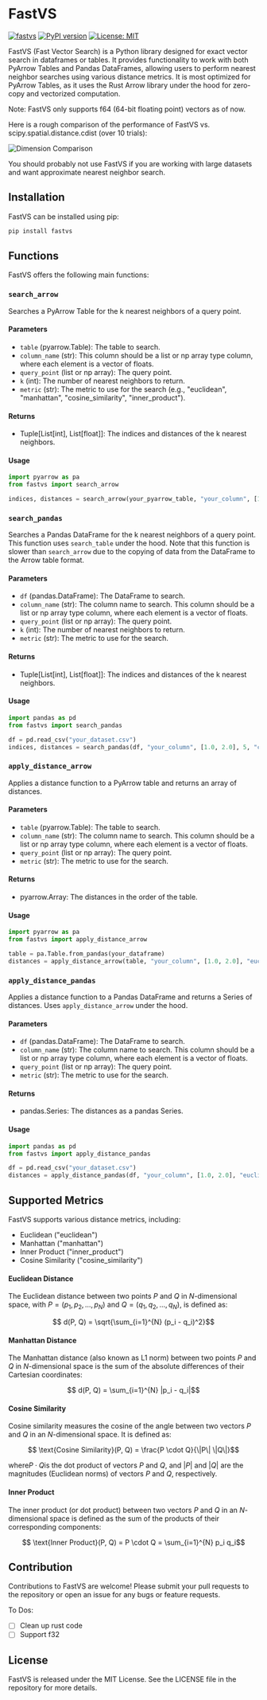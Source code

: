 # FastVS

[![fastvs](https://github.com/dm4ml/fastvs/workflows/CI/badge.svg)](https://github.com/dm4ml/fastvs/actions?query=workflow:"CI")
[![PyPI version](https://badge.fury.io/py/fastvs.svg?branch=main&kill_cache=1)](https://badge.fury.io/py/fastvs)
[![License: MIT](https://img.shields.io/badge/License-MIT-yellow.svg)](https://opensource.org/licenses/MIT)

FastVS (Fast Vector Search) is a Python library designed for exact vector search in dataframes or tables. It provides functionality to work with both PyArrow Tables and Pandas DataFrames, allowing users to perform nearest neighbor searches using various distance metrics. It is most optimized for PyArrow Tables, as it uses the Rust Arrow library under the hood for zero-copy and vectorized computation.

Note: FastVS only supports f64 (64-bit floating point) vectors as of now.

Here is a rough comparison of the performance of FastVS vs. scipy.spatial.distance.cdist (over 10 trials):

![Dimension Comparison](experiments/plots/dimensions.png)

You should probably not use FastVS if you are working with large datasets and want approximate nearest neighbor search.

## Installation

FastVS can be installed using pip:

```bash
pip install fastvs
```

## Functions

FastVS offers the following main functions:

### `search_arrow`

Searches a PyArrow Table for the k nearest neighbors of a query point.

#### Parameters

- `table` (pyarrow.Table): The table to search.
- `column_name` (str): This column should be a list or np array type column, where each element is a vector of floats.
- `query_point` (list or np array): The query point.
- `k` (int): The number of nearest neighbors to return.
- `metric` (str): The metric to use for the search (e.g., "euclidean", "manhattan", "cosine_similarity", "inner_product").

#### Returns

- Tuple[List[int], List[float]]: The indices and distances of the k nearest neighbors.

#### Usage

```python
import pyarrow as pa
from fastvs import search_arrow

indices, distances = search_arrow(your_pyarrow_table, "your_column", [1.0, 2.0], 5, "cosine_similarity")
```

### `search_pandas`

Searches a Pandas DataFrame for the k nearest neighbors of a query point. This function uses `search_table` under the hood. Note that this function is slower than `search_arrow` due to the copying of data from the DataFrame to the Arrow table format.

#### Parameters

- `df` (pandas.DataFrame): The DataFrame to search.
- `column_name` (str): The column name to search. This column should be a list or np array type column, where each element is a vector of floats.
- `query_point` (list or np array): The query point.
- `k` (int): The number of nearest neighbors to return.
- `metric` (str): The metric to use for the search.

#### Returns

- Tuple[List[int], List[float]]: The indices and distances of the k nearest neighbors.

#### Usage

```python
import pandas as pd
from fastvs import search_pandas

df = pd.read_csv("your_dataset.csv")
indices, distances = search_pandas(df, "your_column", [1.0, 2.0], 5, "cosine_similarity")
```

### `apply_distance_arrow`

Applies a distance function to a PyArrow table and returns an array of distances.

#### Parameters

- `table` (pyarrow.Table): The table to search.
- `column_name` (str): The column name to search. This column should be a list or np array type column, where each element is a vector of floats.
- `query_point` (list or np array): The query point.
- `metric` (str): The metric to use for the search.

#### Returns

- pyarrow.Array: The distances in the order of the table.

#### Usage

```python
import pyarrow as pa
from fastvs import apply_distance_arrow

table = pa.Table.from_pandas(your_dataframe)
distances = apply_distance_arrow(table, "your_column", [1.0, 2.0], "euclidean")
```

### `apply_distance_pandas`

Applies a distance function to a Pandas DataFrame and returns a Series of distances. Uses `apply_distance_arrow` under the hood.

#### Parameters

- `df` (pandas.DataFrame): The DataFrame to search.
- `column_name` (str): The column name to search. This column should be a list or np array type column, where each element is a vector of floats.
- `query_point` (list or np array): The query point.
- `metric` (str): The metric to use for the search.

#### Returns

- pandas.Series: The distances as a pandas Series.

#### Usage

```python
import pandas as pd
from fastvs import apply_distance_pandas

df = pd.read_csv("your_dataset.csv")
distances = apply_distance_pandas(df, "your_column", [1.0, 2.0], "euclidean")
```

## Supported Metrics

FastVS supports various distance metrics, including:

- Euclidean ("euclidean")
- Manhattan ("manhattan")
- Inner Product ("inner_product")
- Cosine Similarity ("cosine_similarity")

#### Euclidean Distance

The Euclidean distance between two points $P$ and $Q$ in $N$-dimensional space, with $P = (p_1, p_2, ..., p_N)$ and $Q = (q_1, q_2, ..., q_N)$, is defined as:

```math
 d(P, Q) = \sqrt{\sum_{i=1}^{N} (p_i - q_i)^2}
```

#### Manhattan Distance

The Manhattan distance (also known as L1 norm) between two points $P$ and $Q$ in $N$-dimensional space is the sum of the absolute differences of their Cartesian coordinates:

```math
 d(P, Q) = \sum_{i=1}^{N} |p_i - q_i|
```

#### Cosine Similarity

Cosine similarity measures the cosine of the angle between two vectors $P$ and $Q$ in an $N$-dimensional space. It is defined as:

```math
 \text{Cosine Similarity}(P, Q) = \frac{P \cdot Q}{\|P\| \|Q\|}
```

where$P \cdot Q$is the dot product of vectors $P$ and $Q$, and $|P|$ and $|Q|$ are the magnitudes (Euclidean norms) of vectors $P$ and $Q$, respectively.

#### Inner Product

The inner product (or dot product) between two vectors $P$ and $Q$ in an $N$-dimensional space is defined as the sum of the products of their corresponding components:

```math
 \text{Inner Product}(P, Q) = P \cdot Q = \sum_{i=1}^{N} p_i q_i
```

## Contribution

Contributions to FastVS are welcome! Please submit your pull requests to the repository or open an issue for any bugs or feature requests.

To Dos:

- [ ] Clean up rust code
- [ ] Support f32

## License

FastVS is released under the MIT License. See the LICENSE file in the repository for more details.
